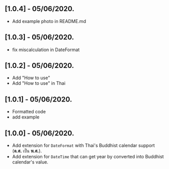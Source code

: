 ## [1.0.4] - 05/06/2020.

* Add example photo in README.md

## [1.0.3] - 05/06/2020.

* fix miscalculation in DateFormat

## [1.0.2] - 05/06/2020.

* Add "How to use"
* Add "How to use" in Thai

## [1.0.1] - 05/06/2020.

* Formatted code
* add example

## [1.0.0] - 05/06/2020.

* Add extension for `DateFormat` with Thai's Buddhist calendar support (**ค.ศ.** เป็น **พ.ศ.**).
* Add extension for `DateTime` that can get year by converted into Buddhist calendar's value.
